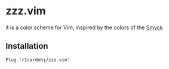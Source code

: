 # zzz.vim

it is a color scheme for Vim, inspired by the colors of the [Smyck](https://github.com/hukl/Smyck-Color-Scheme)

## Installation

```vim
Plug 'r1cardohj/zzz.vim'
```
